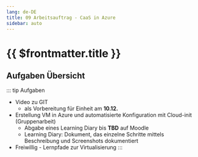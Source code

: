 ```yaml
---
lang: de-DE
title: 09 Arbeitsauftrag - CaaS in Azure
sidebar: auto
---
```


# {{ $frontmatter.title }}

## Aufgaben Übersicht
::: tip Aufgaben
* Video zu GIT
  * als Vorbereitung für Einheit am **10.12.**
* Erstellung VM in Azure und automatisierte Konfiguration mit Cloud-init (Gruppenarbeit) 
  * Abgabe eines Learning Diary bis **TBD** auf Moodle
  * Learning Diary: Dokument, das einzelne Schritte mittels Beschreibung und Screenshots dokumentiert
* Freiwillig - Lernpfade zur Virtualisierung
:::